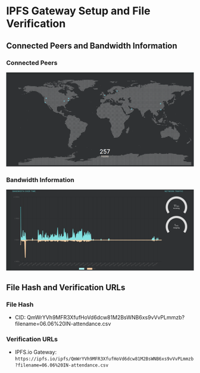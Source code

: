 # IPFS Gateway Setup and File Verification

## Connected Peers and Bandwidth Information

### Connected Peers
![alt text](images/Screenshot%20from%202024-06-18%2022-17-30.png)


### Bandwidth Information
![alt text](images/Screenshot%20from%202024-06-18%2022-16-59.png)


## File Hash and Verification URLs

### File Hash
- CID: QmWrYVh9MFR3XfufHoVd6dcw81M2BsWNB6xs9vVvPLmmzb?filename=06.06%20IN-attendance.csv

### Verification URLs
- IPFS.io Gateway: `https://ipfs.io/ipfs/QmWrYVh9MFR3XfufHoVd6dcw81M2BsWNB6xs9vVvPLmmzb?filename=06.06%20IN-attendance.csv`

